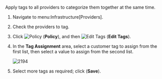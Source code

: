 Apply tags to all providers to categorize them together at the same
time.

1.  Navigate to menu:Infrastructure\[Providers\].

2.  Check the providers to tag.

3.  Click ![Policy](1941.png) (**Policy**), and then ![Edit
    Tags](2158.png) (**Edit Tags**).

4.  In the **Tag Assignment** area, select a customer tag to assign from
    the first list, then select a value to assign from the second list.
    
    ![2194](2194.png)

5.  Select more tags as required; click (**Save**).
